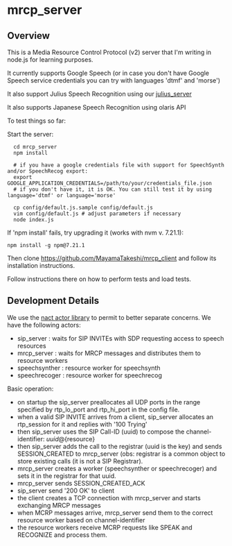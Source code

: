 # mrcp_server

## Overview

This is a Media Resource Control Protocol (v2) server that I'm writing in node.js for learning purposes.

It currently supports Google Speech (or in case you don't have Google Speech service credentials you can try with languages 'dtmf' and 'morse')

It also support Julius Speech Recognition using our [julius_server](https://github.com/MayamaTakeshi/julius_server)

It also supports Japanese Speech Recognition using olaris API

To test things so far:

Start the server:

```
  cd mrcp_server
  npm install

  # if you have a google credentials file with support for SpeechSynth and/or SpeechRecog export:
  export GOOGLE_APPLICATION_CREDENTIALS=/path/to/your/credentials_file.json
  # if you don't have it, it is OK. You can still test it by using language='dtmf' or language='morse'

  cp config/default.js.sample config/default.js
  vim config/default.js # adjust parameters if necessary
  node index.js
```

If 'npm install' fails, try upgrading it (works with nvm v. 7.21.1):
```
npm install -g npm@7.21.1
```

Then clone https://github.com/MayamaTakeshi/mrcp_client and follow its installation instructions.

Follow instructions there on how to perform tests and load tests.

## Development Details

We use the [nact actor library](https://nact.io/) to permit to better separate concerns. We have the following actors:
  - sip_server : waits for SIP INVITEs with SDP requesting access to speech resources
  - mrcp_server : waits for MRCP messages and distributes them to resource workers
  - speechsynther : resource worker for speechsynth
  - speechrecoger : resource worker for speechrecog

Basic operation:
  - on startup the sip_server preallocates all UDP ports in the range specified by rtp_lo_port and rtp_hi_port in the config file.
  - when a valid SIP INVITE arrives from a client, sip_server allocates an rtp_session for it and replies with '100 Trying'
  - then sip_server uses the SIP Call-ID (uuid) to compose the channel-identifier: ${uuid}@${resource}
  - then sip_server adds the call to the registrar (uuid is the key) and sends SESSION_CREATED to mrcp_server (obs: registrar is a common object to store existing calls (it is not a SIP Registrar).
  - mrcp_server creates a worker (speechsynther or speechrecoger) and sets it in the registrar for that uuid.
  - mrcp_server sends SESSION_CREATED_ACK
  - sip_server send '200 OK' to client
  - the client creates a TCP connection with mrcp_server and starts exchanging MRCP messages
  - when MCRP messages arrive, mrcp_server send them to the correct resource worker based on channel-identifier
  - the resource workers receive MCRP requests like SPEAK and RECOGNIZE and process them.

